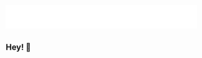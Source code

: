 <h1 align="center">
  <img src="https://raw.githubusercontent.com/trieunguyenhuu/trieunguyenhuu/4d815736de05bfcefca1cb4b75a7f7bae356d611/nguyen_huu_trieu.svg" alt="Nguyen Huu Trieu" />
</h1>

## Hey! 👋
